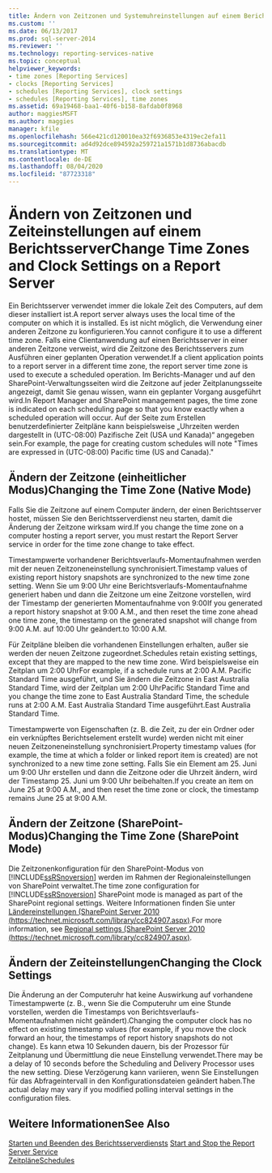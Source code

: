 ```yaml
---
title: Ändern von Zeitzonen und Systemuhreinstellungen auf einem Berichtsserver | Microsoft-Dokumentation
ms.custom: ''
ms.date: 06/13/2017
ms.prod: sql-server-2014
ms.reviewer: ''
ms.technology: reporting-services-native
ms.topic: conceptual
helpviewer_keywords:
- time zones [Reporting Services]
- clocks [Reporting Services]
- schedules [Reporting Services], clock settings
- schedules [Reporting Services], time zones
ms.assetid: 69a19468-baa1-40f6-b158-8afdab0f8968
author: maggiesMSFT
ms.author: maggies
manager: kfile
ms.openlocfilehash: 566e421cd120010ea32f6936853e4319ec2efa11
ms.sourcegitcommit: ad4d92dce894592a259721a1571b1d8736abacdb
ms.translationtype: MT
ms.contentlocale: de-DE
ms.lasthandoff: 08/04/2020
ms.locfileid: "87723318"
---
```

# <a name="change-time-zones-and-clock-settings-on-a-report-server"></a><span data-ttu-id="bed6c-102">Ändern von Zeitzonen und Zeiteinstellungen auf einem Berichtsserver</span><span class="sxs-lookup"><span data-stu-id="bed6c-102">Change Time Zones and Clock Settings on a Report Server</span></span>
  <span data-ttu-id="bed6c-103">Ein Berichtsserver verwendet immer die lokale Zeit des Computers, auf dem dieser installiert ist.</span><span class="sxs-lookup"><span data-stu-id="bed6c-103">A report server always uses the local time of the computer on which it is installed.</span></span> <span data-ttu-id="bed6c-104">Es ist nicht möglich, die Verwendung einer anderen Zeitzone zu konfigurieren.</span><span class="sxs-lookup"><span data-stu-id="bed6c-104">You cannot configure it to use a different time zone.</span></span> <span data-ttu-id="bed6c-105">Falls eine Clientanwendung auf einen Berichtsserver in einer anderen Zeitzone verweist, wird die Zeitzone des Berichtsservers zum Ausführen einer geplanten Operation verwendet.</span><span class="sxs-lookup"><span data-stu-id="bed6c-105">If a client application points to a report server in a different time zone, the report server time zone is used to execute a scheduled operation.</span></span> <span data-ttu-id="bed6c-106">Im Berichts-Manager und auf den SharePoint-Verwaltungsseiten wird die Zeitzone auf jeder Zeitplanungsseite angezeigt, damit Sie genau wissen, wann ein geplanter Vorgang ausgeführt wird.</span><span class="sxs-lookup"><span data-stu-id="bed6c-106">In Report Manager and SharePoint management pages, the time zone is indicated on each scheduling page so that you know exactly when a scheduled operation will occur.</span></span> <span data-ttu-id="bed6c-107">Auf der Seite zum Erstellen benutzerdefinierter Zeitpläne kann beispielsweise „Uhrzeiten werden dargestellt in (UTC-08:00) Pazifische Zeit (USA und Kanada)“ angegeben sein.</span><span class="sxs-lookup"><span data-stu-id="bed6c-107">For example, the page for creating custom schedules will note "Times are expressed in (UTC-08:00) Pacific time (US and Canada)."</span></span>  
  
## <a name="changing-the-time-zone-native-mode"></a><span data-ttu-id="bed6c-108">Ändern der Zeitzone (einheitlicher Modus)</span><span class="sxs-lookup"><span data-stu-id="bed6c-108">Changing the Time Zone (Native Mode)</span></span>  
 <span data-ttu-id="bed6c-109">Falls Sie die Zeitzone auf einem Computer ändern, der einen Berichtsserver hostet, müssen Sie den Berichtsserverdienst neu starten, damit die Änderung der Zeitzone wirksam wird.</span><span class="sxs-lookup"><span data-stu-id="bed6c-109">If you change the time zone on a computer hosting a report server, you must restart the Report Server service in order for the time zone change to take effect.</span></span>  
  
 <span data-ttu-id="bed6c-110">Timestampwerte vorhandener Berichtsverlaufs-Momentaufnahmen werden mit der neuen Zeitzoneneinstellung synchronisiert.</span><span class="sxs-lookup"><span data-stu-id="bed6c-110">Timestamp values of existing report history snapshots are synchronized to the new time zone setting.</span></span> <span data-ttu-id="bed6c-111">Wenn Sie um 9:00 Uhr eine Berichtsverlaufs-Momentaufnahme generiert haben und dann die Zeitzone um eine Zeitzone vorstellen, wird der Timestamp der generierten Momentaufnahme von 9:00</span><span class="sxs-lookup"><span data-stu-id="bed6c-111">If you generated a report history snapshot at 9:00 A.M., and then reset the time zone ahead one time zone, the timestamp on the generated snapshot will change from 9:00 A.M.</span></span> <span data-ttu-id="bed6c-112">auf 10:00 Uhr geändert.</span><span class="sxs-lookup"><span data-stu-id="bed6c-112">to 10:00 A.M.</span></span>  
  
 <span data-ttu-id="bed6c-113">Für Zeitpläne bleiben die vorhandenen Einstellungen erhalten, außer sie werden der neuen Zeitzone zugeordnet.</span><span class="sxs-lookup"><span data-stu-id="bed6c-113">Schedules retain existing settings, except that they are mapped to the new time zone.</span></span> <span data-ttu-id="bed6c-114">Wird beispielsweise ein Zeitplan um 2:00 Uhr</span><span class="sxs-lookup"><span data-stu-id="bed6c-114">For example, if a schedule runs at 2:00 A.M.</span></span> <span data-ttu-id="bed6c-115">Pacific Standard Time ausgeführt, und Sie ändern die Zeitzone in East Australia Standard Time, wird der Zeitplan um 2:00 Uhr</span><span class="sxs-lookup"><span data-stu-id="bed6c-115">Pacific Standard Time and you change the time zone to East Australia Standard Time, the schedule runs at 2:00 A.M.</span></span> <span data-ttu-id="bed6c-116">East Australia Standard Time ausgeführt.</span><span class="sxs-lookup"><span data-stu-id="bed6c-116">East Australia Standard Time.</span></span>  
  
 <span data-ttu-id="bed6c-117">Timestampwerte von Eigenschaften (z. B. die Zeit, zu der ein Ordner oder ein verknüpftes Berichtselement erstellt wurde) werden nicht mit einer neuen Zeitzoneneinstellung synchronisiert.</span><span class="sxs-lookup"><span data-stu-id="bed6c-117">Property timestamp values (for example, the time at which a folder or linked report item is created) are not synchronized to a new time zone setting.</span></span> <span data-ttu-id="bed6c-118">Falls Sie ein Element am 25. Juni um 9:00 Uhr erstellen und dann die Zeitzone oder die Uhrzeit ändern, wird der Timestamp 25. Juni um 9:00 Uhr beibehalten.</span><span class="sxs-lookup"><span data-stu-id="bed6c-118">If you create an item on June 25 at 9:00 A.M., and then reset the time zone or clock, the timestamp remains June 25 at 9:00 A.M.</span></span>  
  
## <a name="changing-the-time-zone-sharepoint-mode"></a><span data-ttu-id="bed6c-119">Ändern der Zeitzone (SharePoint-Modus)</span><span class="sxs-lookup"><span data-stu-id="bed6c-119">Changing the Time Zone (SharePoint Mode)</span></span>  
 <span data-ttu-id="bed6c-120">Die Zeitzonenkonfiguration für den SharePoint-Modus von [!INCLUDE[ssRSnoversion](../../includes/ssrsnoversion-md.md)] werden im Rahmen der Regionaleinstellungen von SharePoint verwaltet.</span><span class="sxs-lookup"><span data-stu-id="bed6c-120">The time zone configuration for [!INCLUDE[ssRSnoversion](../../includes/ssrsnoversion-md.md)] SharePoint mode is managed as part of the SharePoint regional settings.</span></span> <span data-ttu-id="bed6c-121">Weitere Informationen finden Sie unter [Ländereinstellungen (SharePoint Server 2010 (https://technet.microsoft.com/library/cc824907.aspx)](https://technet.microsoft.com/library/cc824907.aspx).</span><span class="sxs-lookup"><span data-stu-id="bed6c-121">For more information, see [Regional settings (SharePoint Server 2010 (https://technet.microsoft.com/library/cc824907.aspx)](https://technet.microsoft.com/library/cc824907.aspx).</span></span>  
  
## <a name="changing-the-clock-settings"></a><span data-ttu-id="bed6c-122">Ändern der Zeiteinstellungen</span><span class="sxs-lookup"><span data-stu-id="bed6c-122">Changing the Clock Settings</span></span>  
 <span data-ttu-id="bed6c-123">Die Änderung an der Computeruhr hat keine Auswirkung auf vorhandene Timestampwerte (z. B., wenn Sie die Computeruhr um eine Stunde vorstellen, werden die Timestamps von Berichtsverlaufs-Momentaufnahmen nicht geändert).</span><span class="sxs-lookup"><span data-stu-id="bed6c-123">Changing the computer clock has no effect on existing timestamp values (for example, if you move the clock forward an hour, the timestamps of report history snapshots do not change).</span></span> <span data-ttu-id="bed6c-124">Es kann etwa 10 Sekunden dauern, bis der Prozessor für Zeitplanung und Übermittlung die neue Einstellung verwendet.</span><span class="sxs-lookup"><span data-stu-id="bed6c-124">There may be a delay of 10 seconds before the Scheduling and Delivery Processor uses the new setting.</span></span> <span data-ttu-id="bed6c-125">Diese Verzögerung kann variieren, wenn Sie Einstellungen für das Abfrageintervall in den Konfigurationsdateien geändert haben.</span><span class="sxs-lookup"><span data-stu-id="bed6c-125">The actual delay may vary if you modified polling interval settings in the configuration files.</span></span>  
  
## <a name="see-also"></a><span data-ttu-id="bed6c-126">Weitere Informationen</span><span class="sxs-lookup"><span data-stu-id="bed6c-126">See Also</span></span>  
 <span data-ttu-id="bed6c-127">[Starten und Beenden des Berichtsserverdiensts](../report-server/start-and-stop-the-report-server-service.md) </span><span class="sxs-lookup"><span data-stu-id="bed6c-127">[Start and Stop the Report Server Service](../report-server/start-and-stop-the-report-server-service.md) </span></span>  
 [<span data-ttu-id="bed6c-128">Zeitpläne</span><span class="sxs-lookup"><span data-stu-id="bed6c-128">Schedules</span></span>](schedules.md)  
  
  
